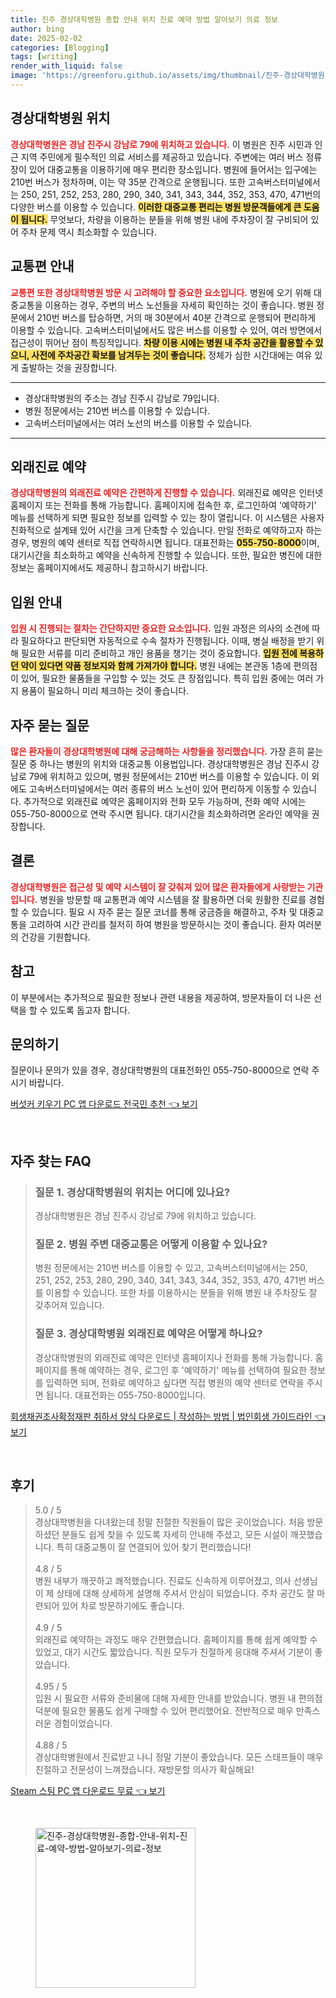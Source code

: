 ```yaml
---
title: 진주 경상대학병원 종합 안내 위치 진료 예약 방법 알아보기 의료 정보
author: bing
date: 2025-02-02
categories: [Blogging]
tags: [writing]
render_with_liquid: false
image: 'https://greenforu.github.io/assets/img/thumbnail/진주-경상대학병원-종합-안내-위치-진료-예약-방법-알아보기-의료-정보.webp'
---
```



<h2 id='경상대학병원_위치'>경상대학병원 위치</h2>

<p><b><span style="color: #ee2323;">경상대학병원은 경남 진주시 강남로 79에 위치하고 있습니다.</span></b> 이 병원은 진주 시민과 인근 지역 주민에게 필수적인 의료 서비스를 제공하고 있습니다. 주변에는 여러 버스 정류장이 있어 대중교통을 이용하기에 매우 편리한 장소입니다. 병원에 들어서는 입구에는 210번 버스가 정차하며, 이는 약 35분 간격으로 운행됩니다. 또한 고속버스터미널에서는 250, 251, 252, 253, 280, 290, 340, 341, 343, 344, 352, 353, 470, 471번의 다양한 버스를 이용할 수 있습니다. <b><span style="background-color: #ffe066;">이러한 대중교통 편리는 병원 방문객들에게 큰 도움이 됩니다.</span></b> 무엇보다, 차량을 이용하는 분들을 위해 병원 내에 주차장이 잘 구비되어 있어 주차 문제 역시 최소화할 수 있습니다.</p>

<h2 id='교통편_안내'>교통편 안내</h2>

<p><b><span style="color: #ee2323;">교통편 또한 경상대학병원 방문 시 고려해야 할 중요한 요소입니다.</span></b> 병원에 오기 위해 대중교통을 이용하는 경우, 주변의 버스 노선들을 자세히 확인하는 것이 좋습니다. 병원 정문에서 210번 버스를 탑승하면, 거의 매 30분에서 40분 간격으로 운행되어 편리하게 이용할 수 있습니다. 고속버스터미널에서도 많은 버스를 이용할 수 있어, 여러 방면에서 접근성이 뛰어난 점이 특징적입니다. <b><span style="background-color: #ffe066;">차량 이용 시에는 병원 내 주차 공간을 활용할 수 있으니, 사전에 주차공간 확보를 남겨두는 것이 좋습니다.</span></b> 정체가 심한 시간대에는 여유 있게 출발하는 것을 권장합니다.</p>

<hr />

<ul>
    <li>경상대학병원의 주소는 경남 진주시 강남로 79입니다.</li>
    <li>병원 정문에서는 210번 버스를 이용할 수 있습니다.</li>
    <li>고속버스터미널에서는 여러 노선의 버스를 이용할 수 있습니다.</li>
</ul>

<hr />

<h2 id='외래진료_예약'>외래진료 예약</h2>

<p><b><span style="color: #ee2323;">경상대학병원의 외래진료 예약은 간편하게 진행할 수 있습니다.</span></b> 외래진료 예약은 인터넷 홈페이지 또는 전화를 통해 가능합니다. 홈페이지에 접속한 후, 로그인하여 '예약하기' 메뉴를 선택하게 되면 필요한 정보를 입력할 수 있는 창이 열립니다. 이 시스템은 사용자 친화적으로 설계돼 있어 시간을 크게 단축할 수 있습니다. 만일 전화로 예약하고자 하는 경우, 병원의 예약 센터로 직접 연락하시면 됩니다. 대표전화는 <b><span style="background-color: #ffe066;">055-750-8000</span></b>이며, 대기시간을 최소화하고 예약을 신속하게 진행할 수 있습니다. 또한, 필요한 병진에 대한 정보는 홈페이지에서도 제공하니 참고하시기 바랍니다.</p>

<h2 id='입원_안내'>입원 안내</h2>

<p><b><span style="color: #ee2323;">입원 시 진행되는 절차는 간단하지만 중요한 요소입니다.</span></b> 입원 과정은 의사의 소견에 따라 필요하다고 판단되면 자동적으로 수속 절차가 진행됩니다. 이때, 병실 배정을 받기 위해 필요한 서류를 미리 준비하고 개인 용품을 챙기는 것이 중요합니다. <b><span style="background-color: #ffe066;">입원 전에 복용하던 약이 있다면 약품 정보지와 함께 가져가야 합니다.</span></b> 병원 내에는 본관동 1층에 편의점이 있어, 필요한 물품들을 구입할 수 있는 것도 큰 장점입니다. 특히 입원 중에는 여러 가지 용품이 필요하니 미리 체크하는 것이 좋습니다.</p>

<h2 id='자주_묻는_질문'>자주 묻는 질문</h2>

<p><b><span style="color: #ee2323;">많은 환자들이 경상대학병원에 대해 궁금해하는 사항들을 정리했습니다.</span></b> 가장 흔히 묻는 질문 중 하나는 병원의 위치와 대중교통 이용법입니다. 경상대학병원은 경남 진주시 강남로 79에 위치하고 있으며, 병원 정문에서는 210번 버스를 이용할 수 있습니다. 이 외에도 고속버스터미널에서는 여러 종류의 버스 노선이 있어 편리하게 이동할 수 있습니다. 추가적으로 외래진료 예약은 홈페이지와 전화 모두 가능하며, 전화 예약 시에는 055-750-8000으로 연락 주시면 됩니다. 대기시간을 최소화하려면 온라인 예약을 권장합니다.</p>

<h2 id='결론'>결론</h2>

<p><b><span style="color: #ee2323;">경상대학병원은 접근성 및 예약 시스템이 잘 갖춰져 있어 많은 환자들에게 사랑받는 기관입니다.</span></b> 병원을 방문할 때 교통편과 예약 시스템을 잘 활용하면 더욱 원활한 진료를 경험할 수 있습니다. 필요 시 자주 묻는 질문 코너를 통해 궁금증을 해결하고, 주차 및 대중교통을 고려하여 시간 관리를 철저히 하여 병원을 방문하시는 것이 좋습니다. 환자 여러분의 건강을 기원합니다.</p>

<h2 id='참고'>참고</h2>

<p>이 부분에서는 추가적으로 필요한 정보나 관련 내용을 제공하여, 방문자들이 더 나은 선택을 할 수 있도록 돕고자 합니다.</p>

<h2 id='문의하기'>문의하기</h2>

<p>질문이나 문의가 있을 경우, 경상대학병원의 대표전화인 055-750-8000으로 연락 주시기 바랍니다.</p>


<p><a class="click-button" title="버섯커 키우기 PC 앱 다운로드 전국민 추천" href="https://greenforu.github.io/posts/%EB%B2%84%EC%84%AF%EC%BB%A4-%ED%82%A4%EC%9A%B0%EA%B8%B0-PC-%EC%95%B1-%EB%8B%A4%EC%9A%B4%EB%A1%9C%EB%93%9C-%EC%A0%84%EA%B5%AD%EB%AF%BC-%EC%B6%94%EC%B2%9C/" rel="dofollow">버섯커 키우기 PC 앱 다운로드 전국민 추천 👈 보기</a></p><br>
<h2 id='자주_찾는_FAQ'>자주 찾는 FAQ</h2>
<div itemscope="" itemtype="https://schema.org/FAQPage"> 
<blockquote> 
<div itemscope="" itemprop="mainEntity" itemtype="https://schema.org/Question"> 
<h3 itemprop="name">질문 1. 경상대학병원의 위치는 어디에 있나요?</h3> 
<div itemscope="" itemprop="acceptedAnswer" itemtype="https://schema.org/Answer"> 
<span itemprop="text"> 
<p>경상대학병원은 경남 진주시 강남로 79에 위치하고 있습니다.</p> 
</span> 
</div> 
</div> 
<div itemscope="" itemprop="mainEntity" itemtype="https://schema.org/Question"> 
<h3 itemprop="name">질문 2. 병원 주변 대중교통은 어떻게 이용할 수 있나요?</h3> 
<div itemscope="" itemprop="acceptedAnswer" itemtype="https://schema.org/Answer"> 
<span itemprop="text"> 
<p>병원 정문에서는 210번 버스를 이용할 수 있고, 고속버스터미널에서는 250, 251, 252, 253, 280, 290, 340, 341, 343, 344, 352, 353, 470, 471번 버스를 이용할 수 있습니다. 또한 차를 이용하시는 분들을 위해 병원 내 주차장도 잘 갖추어져 있습니다.</p> 
</span> 
</div> 
</div> 
<div itemscope="" itemprop="mainEntity" itemtype="https://schema.org/Question"> 
<h3 itemprop="name">질문 3. 경상대학병원 외래진료 예약은 어떻게 하나요?</h3> 
<div itemscope="" itemprop="acceptedAnswer" itemtype="https://schema.org/Answer"> 
<span itemprop="text"> 
<p>경상대학병원의 외래진료 예약은 인터넷 홈페이지나 전화를 통해 가능합니다. 홈페이지를 통해 예약하는 경우, 로그인 후 '예약하기' 메뉴를 선택하여 필요한 정보를 입력하면 되며, 전화로 예약하고 싶다면 직접 병원의 예약 센터로 연락을 주시면 됩니다. 대표전화는 055-750-8000입니다.</p> 
</span> 
</div> 
</div> 
</blockquote> 
</div>
<p><a class="click-button" title="회생채권조사확정재판 취하서 양식 다운로드 | 작성하는 방법 | 법인회생 가이드라인" href="https://greenforu.github.io/posts/%ED%9A%8C%EC%83%9D%EC%B1%84%EA%B6%8C%EC%A1%B0%EC%82%AC%ED%99%95%EC%A0%95%EC%9E%AC%ED%8C%90-%EC%B7%A8%ED%95%98%EC%84%9C-%EC%96%91%EC%8B%9D-%EB%8B%A4%EC%9A%B4%EB%A1%9C%EB%93%9C-%EC%9E%91%EC%84%B1%ED%95%98%EB%8A%94-%EB%B0%A9%EB%B2%95-%EB%B2%95%EC%9D%B8%ED%9A%8C%EC%83%9D-%EA%B0%80%EC%9D%B4%EB%93%9C%EB%9D%BC%EC%9D%B8/" rel="dofollow">회생채권조사확정재판 취하서 양식 다운로드 | 작성하는 방법 | 법인회생 가이드라인 👈 보기</a></p><br>
<h2 id='후기'>후기</h2>
<div itemscope itemtype="https://schema.org/Product">
  <blockquote>
  <div itemprop="review" itemscope itemtype="https://schema.org/Review">
      <div itemprop="reviewRating" itemscope itemtype="https://schema.org/Rating"> <span itemprop="ratingValue">5.0</span> / <span itemprop="bestRating">5</span> </div>
      <span itemprop="reviewBody">경상대학병원을 다녀왔는데 정말 친절한 직원들이 많은 곳이었습니다. 처음 방문하셨던 분들도 쉽게 찾을 수 있도록 자세히 안내해 주셨고, 모든 시설이 깨끗했습니다. 특히 대중교통이 잘 연결되어 있어 찾기 편리했습니다!</span>
  </div>
  <br>
  <div itemprop="review" itemscope itemtype="https://schema.org/Review">
      <div itemprop="reviewRating" itemscope itemtype="https://schema.org/Rating"> <span itemprop="ratingValue">4.8</span> / <span itemprop="bestRating">5</span> </div>
      <span itemprop="reviewBody">병원 내부가 깨끗하고 쾌적했습니다. 진료도 신속하게 이루어졌고, 의사 선생님이 제 상태에 대해 상세하게 설명해 주셔서 안심이 되었습니다. 주차 공간도 잘 마련되어 있어 차로 방문하기에도 좋습니다.</span>
  </div>
  <br>
  <div itemprop="review" itemscope itemtype="https://schema.org/Review">
      <div itemprop="reviewRating" itemscope itemtype="https://schema.org/Rating"> <span itemprop="ratingValue">4.9</span> / <span itemprop="bestRating">5</span> </div>
      <span itemprop="reviewBody">외래진료 예약하는 과정도 매우 간편했습니다. 홈페이지를 통해 쉽게 예약할 수 있었고, 대기 시간도 짧았습니다. 직원 모두가 친절하게 응대해 주셔서 기분이 좋았습니다.</span>
  </div>
  <br>
  <div itemprop="review" itemscope itemtype="https://schema.org/Review">
      <div itemprop="reviewRating" itemscope itemtype="https://schema.org/Rating"> <span itemprop="ratingValue">4.95</span> / <span itemprop="bestRating">5</span> </div>
      <span itemprop="reviewBody">입원 시 필요한 서류와 준비물에 대해 자세한 안내를 받았습니다. 병원 내 편의점 덕분에 필요한 물품도 쉽게 구매할 수 있어 편리했어요. 전반적으로 매우 만족스러운 경험이었습니다.</span>
  </div>
  <br>
  <div itemprop="review" itemscope itemtype="https://schema.org/Review">
      <div itemprop="reviewRating" itemscope itemtype="https://schema.org/Rating"> <span itemprop="ratingValue">4.88</span> / <span itemprop="bestRating">5</span> </div>
      <span itemprop="reviewBody">경상대학병원에서 진료받고 나니 정말 기분이 좋았습니다. 모든 스태프들이 매우 친절하고 전문성이 느껴졌습니다. 재방문할 의사가 확실해요!</span>
  </div>
  </blockquote>
</div>
<p><a class="click-button" title="Steam 스팀 PC 앱 다운로드 무료" href="https://greenforu.github.io/posts/Steam-%EC%8A%A4%ED%8C%80-PC-%EC%95%B1-%EB%8B%A4%EC%9A%B4%EB%A1%9C%EB%93%9C-%EB%AC%B4%EB%A3%8C/" rel="dofollow">Steam 스팀 PC 앱 다운로드 무료 👈 보기</a></p><br>
<figure class="image"><img src="https://greenforu.github.io/assets/img/thumbnail/진주-경상대학병원-종합-안내-위치-진료-예약-방법-알아보기-의료-정보.webp" alt="진주-경상대학병원-종합-안내-위치-진료-예약-방법-알아보기-의료-정보" width="256" height="256"></figure>